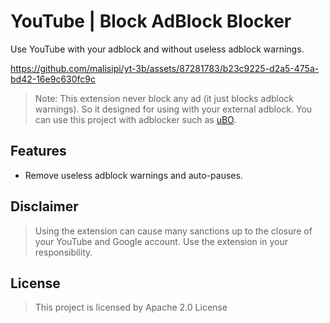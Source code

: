 # YouTube | Block AdBlock Blocker

Use YouTube with your adblock and without useless adblock warnings.

https://github.com/malisipi/yt-3b/assets/87281783/b23c9225-d2a5-475a-bd42-16e9c630fc9c

> Note: This extension never block any ad (it just blocks adblock warnings). So it designed for using with your external adblock. You can use this project with adblocker such as [uBO](https://github.com/gorhill/uBlock).

## Features

* Remove useless adblock warnings and auto-pauses.

## Disclaimer

> Using the extension can cause many sanctions up to the closure of your YouTube and Google account. Use the extension in your responsibility.

## License

> This project is licensed by Apache 2.0 License
